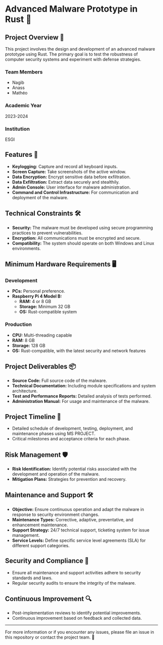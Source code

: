 # Advanced Malware Prototype in Rust 🦀

## Project Overview 📘

This project involves the design and development of an advanced malware prototype using Rust. The primary goal is to test the robustness of computer security systems and experiment with defense strategies.

### Team Members
- Nagib
- Anass
- Mathéo

### Academic Year
2023-2024

### Institution
ESGI

## Features 🚀

- **Keylogging:** Capture and record all keyboard inputs.
- **Screen Capture:** Take screenshots of the active window.
- **Data Encryption:** Encrypt sensitive data before exfiltration.
- **Data Exfiltration:** Extract data securely and stealthily.
- **Admin Console:** User interface for malware administration.
- **Command and Control Infrastructure:** For communication and deployment of the malware.

## Technical Constraints 🛠️

- **Security:** The malware must be developed using secure programming practices to prevent vulnerabilities.
- **Encryption:** All communications must be encrypted and secure.
- **Compatibility:** The system should operate on both Windows and Linux environments.

## Minimum Hardware Requirements 🖥️

### Development
- **PCs:** Personal preference.
- **Raspberry Pi 4 Model B:**
  - **RAM:** 4 or 8 GB
  - **Storage:** Minimum 32 GB
  - **OS:** Rust-compatible system

### Production
- **CPU:** Multi-threading capable
- **RAM:** 8 GB
- **Storage:** 128 GB
- **OS:** Rust-compatible, with the latest security and network features

## Project Deliverables 📦

- **Source Code:** Full source code of the malware.
- **Technical Documentation:** Including module specifications and system architecture.
- **Test and Performance Reports:** Detailed analysis of tests performed.
- **Administration Manual:** For usage and maintenance of the malware.

## Project Timeline 📅

- Detailed schedule of development, testing, deployment, and maintenance phases using MS PROJECT.
- Critical milestones and acceptance criteria for each phase.

## Risk Management 🛡️

- **Risk Identification:** Identify potential risks associated with the development and operation of the malware.
- **Mitigation Plans:** Strategies for prevention and recovery.

## Maintenance and Support 🛠️

- **Objective:** Ensure continuous operation and adapt the malware in response to security environment changes.
- **Maintenance Types:** Corrective, adaptive, preventative, and enhancement maintenance.
- **Support Strategy:** 24/7 technical support, ticketing system for issue management.
- **Service Levels:** Define specific service level agreements (SLA) for different support categories.

## Security and Compliance 🔐

- Ensure all maintenance and support activities adhere to security standards and laws.
- Regular security audits to ensure the integrity of the malware.

## Continuous Improvement 🔍

- Post-implementation reviews to identify potential improvements.
- Continuous improvement based on feedback and collected data.

---

For more information or if you encounter any issues, please file an issue in this repository or contact the project team. 📩
